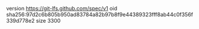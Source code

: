 version https://git-lfs.github.com/spec/v1
oid sha256:97d2c6b805b950ad83784a82b97b8f9e44389323fff8ab44c0f356f339d778e2
size 3300
